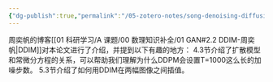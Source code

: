 ```yaml
---
{"dg-publish":true,"permalink":"/05-zotero-notes/song-denoising-diffusion-implicit2022/","title":"Denoising diffusion implicit models","noteIcon":"","created":"2025-06-13T15:15","updated":"2025-07-01T20:55"}
---
```


周奕帆的博客[[01 科研学习/A 课题/00 数理知识补全/01 GAN#2.2 DDIM-周奕帆\|DDIM]]对本论文进行了介绍，并提到以下有趣的地方：
4.3节介绍了扩散模型和常微分方程的关系，可以帮助我们理解为什么DDPM会设置T=1000这么长的加噪步数。
5.3节介绍了如何用DDIM在两幅图像之间插值。
